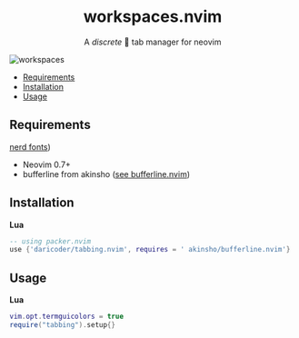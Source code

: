 <h1 align="center">
workspaces.nvim
</h1>

<p align="center">A <i>discrete</i> 💅 tab manager for neovim

![workspaces](https://user-images.githubusercontent.com/64455469/192165473-c405ffa6-109c-4352-a43d-6406b4d313ad.gif)

- [Requirements](#requirements)
- [Installation](#installation)
- [Usage](#usage)

## Requirements
[nerd fonts](https://github.com/ryanoasis/nerd-fonts))
- Neovim 0.7+
- bufferline from akinsho ([see bufferline.nvim](https://github.com/akinsho/bufferline.nvim))

## Installation

**Lua**

```lua
-- using packer.nvim
use {'daricoder/tabbing.nvim', requires = ' akinsho/bufferline.nvim'}
```

## Usage
**Lua**

```lua
vim.opt.termguicolors = true
require("tabbing").setup{}
```

